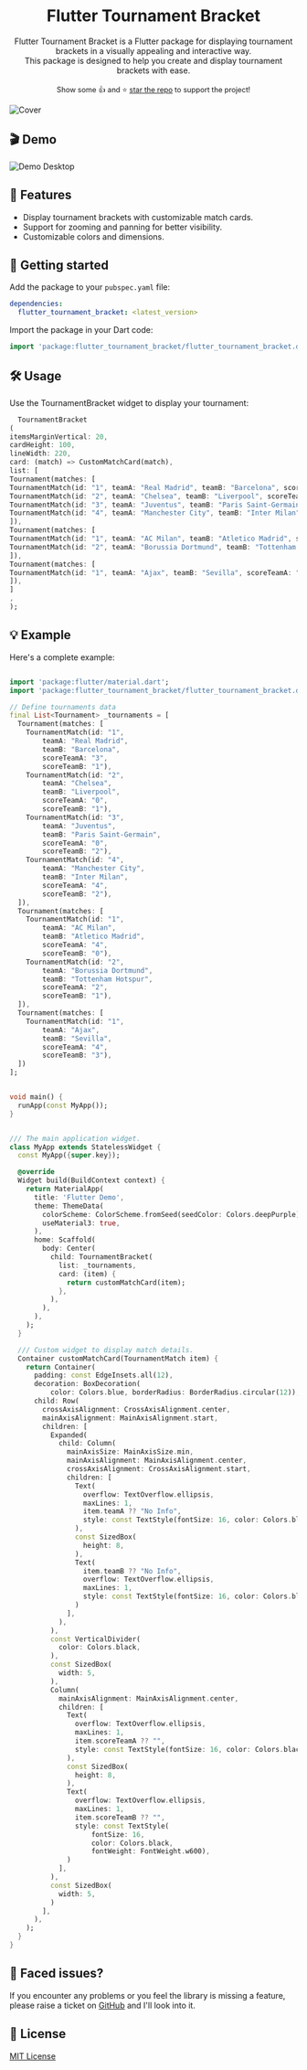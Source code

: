 <h1 align="center">Flutter Tournament Bracket</h1>

<p align=center>
    Flutter Tournament Bracket is a Flutter package for displaying tournament brackets in a visually appealing and
interactive way.
    <br>
  This package is designed to help you create and display tournament brackets with ease.
    <br>
    <br>
   <span style="font-size: 0.9em"> Show some 👍 and ⭐ <a href="https://github.com/Farid023/flutter_tournament_bracket">star the repo</a> to support the project! </span>
</p>

![Cover](https://github.com/Farid023/flutter_tournament_bracket/blob/main/assets/cover.png?raw=true)

## 🎬 Demo

![Demo Desktop](https://github.com/Farid023/flutter_tournament_bracket/blob/main/assets/demo_desktop.gif?raw=true)

## 🌟 Features

- Display tournament brackets with customizable match cards.
- Support for zooming and panning for better visibility.
- Customizable colors and dimensions.

## 🚀 Getting started

Add the package to your `pubspec.yaml` file:

```yaml
dependencies:
  flutter_tournament_bracket: <latest_version>
```

Import the package in your Dart code:

```dart
import 'package:flutter_tournament_bracket/flutter_tournament_bracket.dart';
```

## 🛠️ Usage

Use the TournamentBracket widget to display your tournament:

```dart
  TournamentBracket
(
itemsMarginVertical: 20,
cardHeight: 100,
lineWidth: 220,
card: (match) => CustomMatchCard(match),
list: [
Tournament(matches: [
TournamentMatch(id: "1", teamA: "Real Madrid", teamB: "Barcelona", scoreTeamA: "3", scoreTeamB: "1"),
TournamentMatch(id: "2", teamA: "Chelsea", teamB: "Liverpool", scoreTeamA: "0", scoreTeamB: "1"),
TournamentMatch(id: "3", teamA: "Juventus", teamB: "Paris Saint-Germain", scoreTeamA: "0", scoreTeamB: "2"),
TournamentMatch(id: "4", teamA: "Manchester City", teamB: "Inter Milan", scoreTeamA: "4", scoreTeamB: "2"),
]),
Tournament(matches: [
TournamentMatch(id: "1", teamA: "AC Milan", teamB: "Atletico Madrid", scoreTeamA: "4", scoreTeamB: "0"),
TournamentMatch(id: "2", teamA: "Borussia Dortmund", teamB: "Tottenham Hotspur", scoreTeamA: "2", scoreTeamB: "1"),
]),
Tournament(matches: [
TournamentMatch(id: "1", teamA: "Ajax", teamB: "Sevilla", scoreTeamA: "4", scoreTeamB: "3"),
]),
]
,
);

```

## 💡 Example

Here's a complete example:

```dart

import 'package:flutter/material.dart';
import 'package:flutter_tournament_bracket/flutter_tournament_bracket.dart';

// Define tournaments data
final List<Tournament> _tournaments = [
  Tournament(matches: [
    TournamentMatch(id: "1",
        teamA: "Real Madrid",
        teamB: "Barcelona",
        scoreTeamA: "3",
        scoreTeamB: "1"),
    TournamentMatch(id: "2",
        teamA: "Chelsea",
        teamB: "Liverpool",
        scoreTeamA: "0",
        scoreTeamB: "1"),
    TournamentMatch(id: "3",
        teamA: "Juventus",
        teamB: "Paris Saint-Germain",
        scoreTeamA: "0",
        scoreTeamB: "2"),
    TournamentMatch(id: "4",
        teamA: "Manchester City",
        teamB: "Inter Milan",
        scoreTeamA: "4",
        scoreTeamB: "2"),
  ]),
  Tournament(matches: [
    TournamentMatch(id: "1",
        teamA: "AC Milan",
        teamB: "Atletico Madrid",
        scoreTeamA: "4",
        scoreTeamB: "0"),
    TournamentMatch(id: "2",
        teamA: "Borussia Dortmund",
        teamB: "Tottenham Hotspur",
        scoreTeamA: "2",
        scoreTeamB: "1"),
  ]),
  Tournament(matches: [
    TournamentMatch(id: "1",
        teamA: "Ajax",
        teamB: "Sevilla",
        scoreTeamA: "4",
        scoreTeamB: "3"),
  ])
];


void main() {
  runApp(const MyApp());
}


/// The main application widget.
class MyApp extends StatelessWidget {
  const MyApp({super.key});

  @override
  Widget build(BuildContext context) {
    return MaterialApp(
      title: 'Flutter Demo',
      theme: ThemeData(
        colorScheme: ColorScheme.fromSeed(seedColor: Colors.deepPurple),
        useMaterial3: true,
      ),
      home: Scaffold(
        body: Center(
          child: TournamentBracket(
            list: _tournaments,
            card: (item) {
              return customMatchCard(item);
            },
          ),
        ),
      ),
    );
  }

  /// Custom widget to display match details.
  Container customMatchCard(TournamentMatch item) {
    return Container(
      padding: const EdgeInsets.all(12),
      decoration: BoxDecoration(
          color: Colors.blue, borderRadius: BorderRadius.circular(12)),
      child: Row(
        crossAxisAlignment: CrossAxisAlignment.center,
        mainAxisAlignment: MainAxisAlignment.start,
        children: [
          Expanded(
            child: Column(
              mainAxisSize: MainAxisSize.min,
              mainAxisAlignment: MainAxisAlignment.center,
              crossAxisAlignment: CrossAxisAlignment.start,
              children: [
                Text(
                  overflow: TextOverflow.ellipsis,
                  maxLines: 1,
                  item.teamA ?? "No Info",
                  style: const TextStyle(fontSize: 16, color: Colors.black),
                ),
                const SizedBox(
                  height: 8,
                ),
                Text(
                  item.teamB ?? "No Info",
                  overflow: TextOverflow.ellipsis,
                  maxLines: 1,
                  style: const TextStyle(fontSize: 16, color: Colors.black),
                )
              ],
            ),
          ),
          const VerticalDivider(
            color: Colors.black,
          ),
          const SizedBox(
            width: 5,
          ),
          Column(
            mainAxisAlignment: MainAxisAlignment.center,
            children: [
              Text(
                overflow: TextOverflow.ellipsis,
                maxLines: 1,
                item.scoreTeamA ?? "",
                style: const TextStyle(fontSize: 16, color: Colors.black),
              ),
              const SizedBox(
                height: 8,
              ),
              Text(
                overflow: TextOverflow.ellipsis,
                maxLines: 1,
                item.scoreTeamB ?? "",
                style: const TextStyle(
                    fontSize: 16,
                    color: Colors.black,
                    fontWeight: FontWeight.w600),
              )
            ],
          ),
          const SizedBox(
            width: 5,
          )
        ],
      ),
    );
  }
}

```

## 🐞 Faced issues?

If you encounter any problems or you feel the library is missing a feature, please raise a ticket
on <a href=https://github.com/Farid023/flutter_tournament_bracket/issues>GitHub</a> and I'll look
into it.

## 📃 License

<a href="https://github.com/Farid023/flutter_tournament_bracket/blob/main/LICENSE">MIT License</a>
